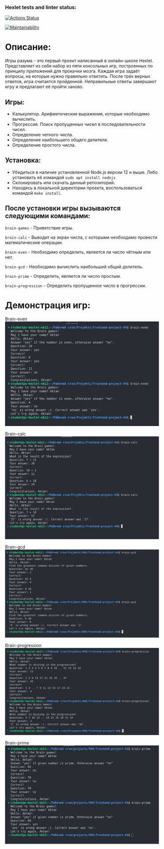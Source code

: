 ### Hexlet tests and linter status:
[![Actions Status](https://github.com/Aktan007/frontend-project-44/actions/workflows/hexlet-check.yml/badge.svg)](https://github.com/Aktan007/frontend-project-44/actions)

[![Maintainability](https://api.codeclimate.com/v1/badges/89cf42223db8fbb84452/maintainability)](https://codeclimate.com/github/Aktan007/frontend-project-44/maintainability)

# Описание:

Игры разума - это первый проект написанный в онлайн-школе Hexlet.
Представляет из себя набор из пяти консольных игр, построенных по принципу приложений для прокачки мозга. Каждая игра задаёт вопросы, на которые нужно правильно ответить. После трёх верных ответов, игра считается пройденной. Неправильные ответы завершают игру и предлагают её пройти заново.

## Игры:

- Калькулятор. Арифметические выражения, которые необходимо вычислить.
- Прогрессия. Поиск пропущенных чисел в последовательности чисел.
- Определение четного числа.
- Определение наибольшего общего делителя.
- Определение простого числа.

## Установка:

- Убедиться в наличие установленной Node.js версии 12 и выше. Либо установить её командой `sudo apt install nodejs`
- Склонировать или скачать данный репозиторий.
- Находясь в локальной директории проекта, воспользоваться командой `make install`.

## После установки игры вызываются следующими командами:

`brain-games` - Приветствие игры.

`brain-calc` - Выводит на экран числа, с которыми необходимо провести математические операции.

`brain-even` - Необходимо определить, является ли число чётным или нет.

`brain-gcd` - Необходимо вычислить наибольший общий делитель.

`brain-prime` - Определить, является ли число простым.

`brain-progression` - Определить пропущенное число в прогрессии.

# Демонстрация игр:

Brain-even
![Alt text](img/image.png)

Brain-calc
![Alt text](img/image2.png)

Brain-gcd
![Alt text](img/image3.png)

Brain-progression
![Alt text](img/image4.png)

Brain-prime
![Alt text](img/image5.png)
